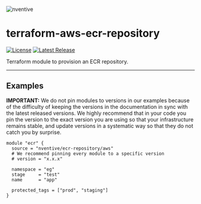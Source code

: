 ![nventive](https://nventive-public-assets.s3.amazonaws.com/nventive_logo_github.svg?v=2)

# terraform-aws-ecr-repository

[![License](https://img.shields.io/badge/License-Apache%202.0-blue.svg?style=flat-square)](LICENSE) [![Latest Release](https://img.shields.io/github/release/nventive/terraform-aws-ecr-repository.svg?style=flat-square)](https://github.com/nventive/terraform-aws-ecr-repository/releases/latest)

Terraform module to provision an ECR repository.

---

## Examples

**IMPORTANT:** We do not pin modules to versions in our examples because of the difficulty of keeping the versions in
the documentation in sync with the latest released versions. We highly recommend that in your code you pin the version
to the exact version you are using so that your infrastructure remains stable, and update versions in a systematic way
so that they do not catch you by surprise.

```hcl
module "ecr" {
  source = "nventive/ecr-repository/aws"
  # We recommend pinning every module to a specific version
  # version = "x.x.x"

  namespace = "eg"
  stage     = "test"
  name      = "app"

  protected_tags = ["prod", "staging"]
}
```

